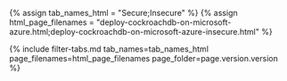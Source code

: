 {% assign tab_names_html = "Secure;Insecure" %}
{% assign html_page_filenames = "deploy-cockroachdb-on-microsoft-azure.html;deploy-cockroachdb-on-microsoft-azure-insecure.html" %}

{% include filter-tabs.md tab_names=tab_names_html page_filenames=html_page_filenames page_folder=page.version.version %}

